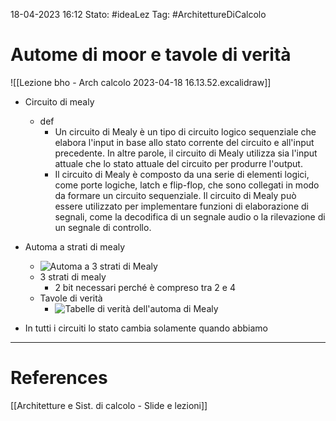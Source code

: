 18-04-2023 16:12
Stato: #ideaLez 
Tag: #ArchitettureDiCalcolo 

# Autome di moor e tavole di verità

![[Lezione bho - Arch calcolo 2023-04-18 16.13.52.excalidraw]]

- Circuito di mealy
	- def
		- Un circuito di Mealy è un tipo di circuito logico sequenziale che elabora l'input in base allo stato corrente del circuito e all'input precedente. In altre parole, il circuito di Mealy utilizza sia l'input attuale che lo stato attuale del circuito per produrre l'output.
		- Il circuito di Mealy è composto da una serie di elementi logici, come porte logiche, latch e flip-flop, che sono collegati in modo da formare un circuito sequenziale. Il circuito di Mealy può essere utilizzato per implementare funzioni di elaborazione di segnali, come la decodifica di un segnale audio o la rilevazione di un segnale di controllo.


- Automa a strati di mealy
	- ![Automa a 3 strati di Mealy](https://i.imgur.com/EPRGjG5.png)
	- 3 strati di mealy
		- 2 bit necessari perché è compreso tra 2 e 4
	- Tavole di verità
		- ![Tabelle di verità dell'automa di Mealy](https://i.imgur.com/tPWBrMt.png)
- In tutti i circuiti lo stato cambia solamente quando abbiamo












---
# References 
[[Architetture e Sist. di calcolo - Slide e lezioni]]
